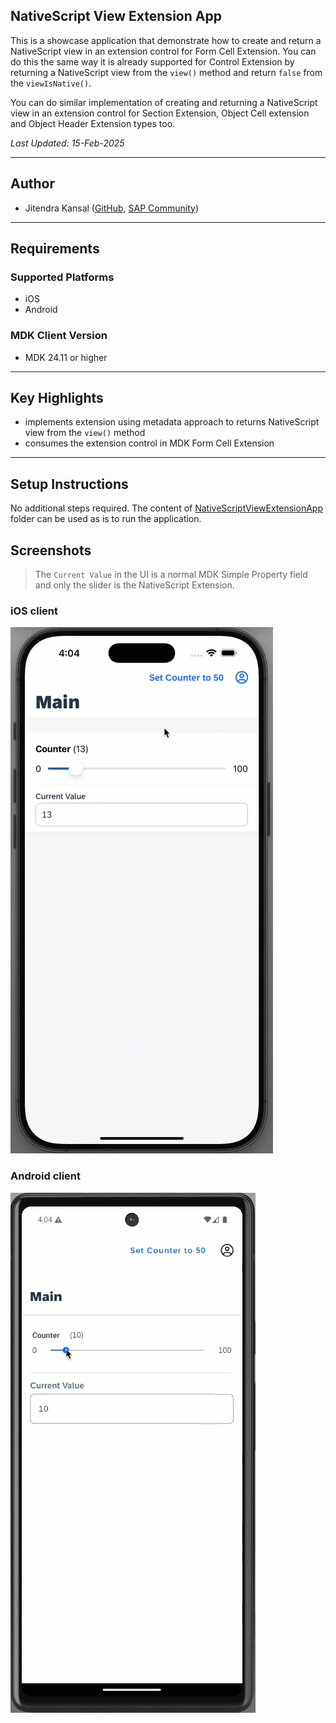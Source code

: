 ## NativeScript View Extension App

This is a showcase application that demonstrate how to
create and return a NativeScript view in an extension control for Form Cell Extension. You can do this the same way it is already supported for Control Extension by returning a NativeScript view from the `view()` method and return `false` from the `viewIsNative()`.

 You can do similar implementation of creating and returning a NativeScript view in an extension control for Section Extension, Object Cell extension and Object Header Extension types too.

*Last Updated: 15-Feb-2025*

***

## Author

* Jitendra Kansal ([GitHub](https://github.com/jitendrakansal), [SAP Community](https://people.sap.com/jitendrakumar.kansal))

***

## Requirements

### Supported Platforms

* iOS
* Android

### MDK Client Version

* MDK 24.11 or higher

***

## Key Highlights

* implements extension using metadata approach to returns NativeScript view from the `view()` method
* consumes the extension control in MDK Form Cell Extension

***

## Setup Instructions

No additional steps required. The content of [NativeScriptViewExtensionApp](NativeScriptViewExtensionApp/) folder can be used as is to run the application.

## Screenshots

> The `Current Value` in the UI is a normal MDK Simple Property field and only the slider is the NativeScript Extension.

### iOS client

![iOS](Screenshots/iOS.gif)

### Android client

![Android](Screenshots/Android.gif)
